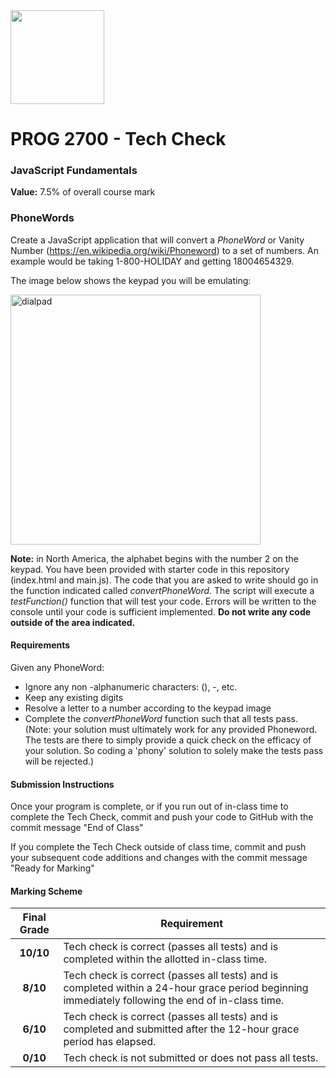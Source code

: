 <img width="150px" src="https://www.nscc.ca/img/aboutnscc/visual-identity-guidelines/artwork/nscc-jpeg.jpg" >

# PROG 2700 - Tech Check

### JavaScript Fundamentals

**Value:** 7.5% of overall course mark  

### PhoneWords

Create a JavaScript application that will convert a *PhoneWord* or Vanity Number (https://en.wikipedia.org/wiki/Phoneword) to a set of numbers. An example would be taking 1-800-HOLIDAY and getting 18004654329. 

The image below shows the keypad you will be emulating:

<img width="400px" src="https://upload.wikimedia.org/wikipedia/commons/thumb/7/73/Telephone-keypad2.svg/2560px-Telephone-keypad2.svg.png" alt="dialpad">

**Note:** in North America, the alphabet begins with the number 2 on the keypad. You have been provided with starter code in this repository (index.html and main.js). The code that you are asked to write should go in the function indicated called *convertPhoneWord*. The script will execute a *testFunction()* function that will test your code.  Errors will be written to the console until your code is sufficient implemented. **Do not write any code outside of the area indicated.**

#### Requirements
Given any PhoneWord:
+ Ignore any non -alphanumeric characters: (), -, etc.
+ Keep any existing digits
+ Resolve a letter to a number according to the keypad image
+ Complete the *convertPhoneWord* function such that all tests pass. (Note: your solution must ultimately work for any provided Phoneword. The tests are there to simply provide a quick check on the efficacy of your solution. So coding a 'phony' solution to solely make the tests pass will be rejected.)

#### Submission Instructions

Once your program is complete, or if you run out of in-class time to complete the Tech Check, commit and push your code to GitHub with the commit message "End of Class"

If you complete the Tech Check outside of class time, commit and push your subsequent code additions and changes with the commit message "Ready for Marking"

#### Marking Scheme
Final Grade | Requirement
:---: | ---
|**10/10** | Tech check is correct (passes all tests) and is completed within the allotted in-class time.
|**8/10** | Tech check is correct (passes all tests) and is completed within a 24-hour grace period beginning immediately following the end of in-class time.
|**6/10** | Tech check is correct (passes all tests) and is completed and submitted after the 12-hour grace period has elapsed.
|**0/10** | Tech check is not submitted or does not pass all tests.


